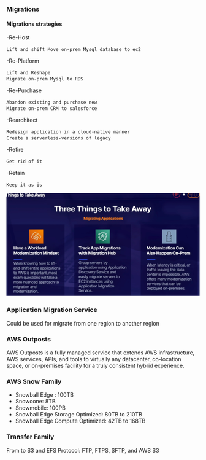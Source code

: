 ### Migrations

#### Migrations strategies

-Re-Host

    Lift and shift Move on-prem Mysql database to ec2

-Re-Platform

    Lift and Reshape
    Migrate on-prem Mysql to RDS

-Re-Purchase

    Abandon existing and purchase new
    Migrate on-prem CRM to salesforce


-Rearchitect
    
    Redesign application in a cloud-native manner
    Create a serverless-versions of legacy

-Retire
    
    Get rid of it

-Retain
    
    Keep it as is


![img_11.png](img_11.png)
### Application Migration Service

Could be used for migrate from one region to another region

### AWS Outposts

AWS Outposts is a fully managed service that extends AWS infrastructure, 
AWS services, APIs, and tools to virtually
any datacenter, co-location space, or on-premises facility 
for a truly consistent hybrid experience.


### AWS Snow Family

- Snowball Edge : 100TB
- Snowcone: 8TB
- Snowmobile: 100PB
- Snowball Edge Storage Optimized: 80TB to 210TB
- Snowball Edge Compute Optimized: 42TB to 168TB

### Transfer Family

From to S3 and EFS
Protocol: FTP, FTPS, SFTP, and AWS S3
